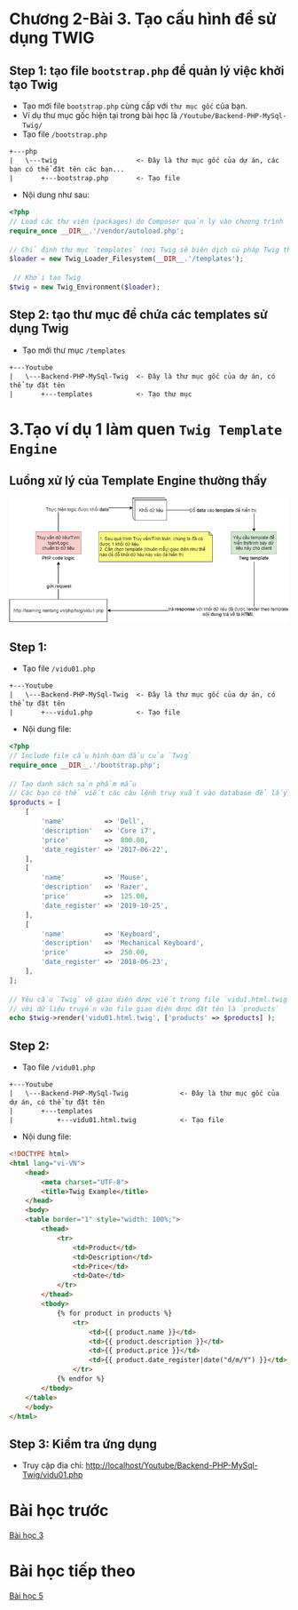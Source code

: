 # Chương 2-Bài 3. Tạo cấu hình để sử dụng TWIG

## Step 1: tạo file `bootstrap.php` để quản lý việc khởi tạo Twig
- Tạo mới file `bootstrap.php` cùng cấp với `thư mục gốc` của bạn. 
- Ví dụ thư mục gốc hiện tại trong bài học là `/Youtube/Backend-PHP-MySql-Twig/`
- Tạo file `/bootstrap.php`
```
+---php
|   \---twig                    <- Đây là thư mục gốc của dự án, các bạn có thể đặt tên các bạn...
|       +---bootstrap.php       <- Tạo file
```
- Nội dung như sau:
```php
<?php
// Load các thư viện (packages) do Composer quản lý vào chương trình
require_once __DIR__.'/vendor/autoload.php';

// Chỉ định thư mục `templates` (nơi Twig sẽ biên dịch cú pháp Twig thành các đoạn code PHP)
$loader = new Twig_Loader_Filesystem(__DIR__.'/templates');

 // Khởi tạo Twig
$twig = new Twig_Environment($loader);
```

## Step 2: tạo thư mục để chứa các templates sử dụng Twig
- Tạo mới thư mục `/templates`
```
+---Youtube
|   \---Backend-PHP-MySql-Twig  <- Đây là thư mục gốc của dự án, có thể tự đặt tên
|       +---templates           <- Tạo thư mục
```

# 3.Tạo ví dụ 1 làm quen `Twig Template Engine`
## Luồng xử lý của Template Engine thường thấy
<p align="center">
  <img src="../images/TwigTemplateDataFlow.png" width="700">
</p>

## Step 1:
- Tạo file `/vidu01.php`
```
+---Youtube
|   \---Backend-PHP-MySql-Twig  <- Đây là thư mục gốc của dự án, có thể tự đặt tên
|       +---vidu1.php           <- Tạo file
```
- Nội dung file:
```php
<?php
// Include file cấu hình ban đầu của `Twig`
require_once __DIR__.'/bootstrap.php';

// Tạo danh sách sản phẩm mẫu
// Các bạn có thể viết các câu lệnh truy xuất vào database để lấy dữ liệu, ...
$products = [
    [
        'name'          => 'Dell',
        'description'   => 'Core i7',
        'price'         =>  800.00,
        'date_register' => '2017-06-22',
    ],
    [
        'name'          => 'Mouse',
        'description'   => 'Razer',
        'price'         =>  125.00,
        'date_register' => '2019-10-25',
    ],
    [
        'name'          => 'Keyboard',
        'description'   => 'Mechanical Keyboard',
        'price'         =>  250.00,
        'date_register' => '2018-06-23',
    ],
];

// Yêu cầu `Twig` vẽ giao diện được viết trong file `vidu1.html.twig`
// với dữ liệu truyền vào file giao diện được đặt tên là `products`
echo $twig->render('vidu01.html.twig', ['products' => $products] );
```

## Step 2:
- Tạo file `/vidu01.php`
```
+---Youtube
|   \---Backend-PHP-MySql-Twig             <- Đây là thư mục gốc của dự án, có thể tự đặt tên
|       +---templates           
|           +---vidu01.html.twig           <- Tạo file
```
- Nội dung file:
```html
<!DOCTYPE html>
<html lang="vi-VN">
    <head>
        <meta charset="UTF-8">
        <title>Twig Example</title>
    </head>
    <body>
    <table border="1" style="width: 100%;">
        <thead>
            <tr>
                <td>Product</td>
                <td>Description</td>
                <td>Price</td>
                <td>Date</td>
            </tr>
        </thead>
        <tbody>
            {% for product in products %}
                <tr>
                    <td>{{ product.name }}</td>
                    <td>{{ product.description }}</td>
                    <td>{{ product.price }}</td>
                    <td>{{ product.date_register|date("d/m/Y") }}</td>
                </tr>
            {% endfor %}
        </tbody>
    </table>
    </body>
</html>
```

## Step 3: Kiểm tra ứng dụng
- Truy cập địa chỉ: [http://localhost/Youtube/Backend-PHP-MySql-Twig/vidu01.php](http://localhost/Youtube/Backend-PHP-MySql-Twig/vidu01.php)

# Bài học trước
[Bài học 3](./Chapter2/Readme-Bai2.md)
# Bài học tiếp theo
[Bài học 5](../Chapter3/Readme-Bai1.md)